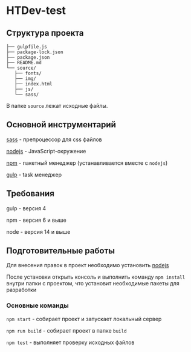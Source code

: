 # HTDev-test

## Структура проекта
```
├── gulpfile.js
├── package-lock.json
├── package.json
├── README.md
└── source/
   ├── fonts/
   ├── img/
   ├── index.html
   ├── js/
   └── sass/
```

В папке `source` лежат исходные файлы.

## Основной инструментарий

[sass](https://sass-lang.com/) - препроцессор для css файлов

[nodejs](https://nodejs.org/ru/) - JavaScript-окружение

[npm](https://www.npmjs.com/) - пакетный менеджер (устанавливается вместе с `nodejs`)

[gulp](https://gulpjs.com/) - task менеджер 

## Требования

gulp - версия 4

npm - версия 6 и выше

node - версия 14 и выше

## Подготовительные работы
Для внесения правок в проект необходимо установить [nodejs](https://nodejs.org/ru/)

После установки открыть консоль и выполнить команду `npm install` внутри папки с проектом, что установит необходимые пакеты для разработки 

### Основные команды

`npm start` - cобирает проект и запускает локальный сервер

`npm run build` - собирает проект в папке `build` 

`npm test` - выполняет проверку исходных файлов 

